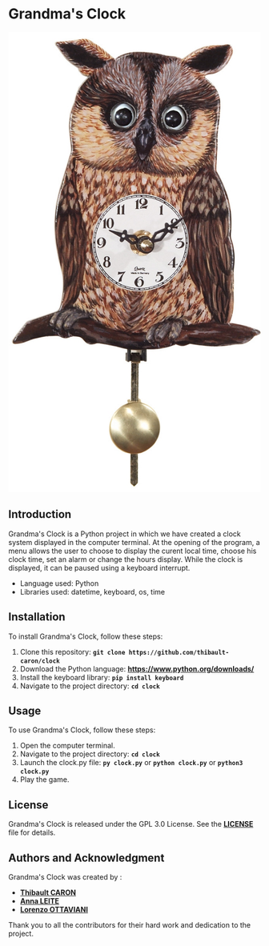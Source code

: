 # **Grandma's Clock**


<img src="./clock_owl.jpg" alt="An owl clock!">

## **Introduction**

Grandma's Clock is a Python project in which we have created a clock system displayed
in the computer terminal. At the opening of the program, a menu allows the user to choose
to display the curent local time, choose his clock time, set an alarm or change the hours
display. While the clock is displayed, it can be paused using a keyboard interrupt.

- Language used: Python
- Libraries used: datetime, keyboard, os, time

## **Installation**

To install Grandma's Clock, follow these steps:

1. Clone this repository: **`git clone https://github.com/thibault-caron/clock`**
2. Download the Python language: **https://www.python.org/downloads/**
3. Install the keyboard library: **`pip install keyboard`**
4. Navigate to the project directory: **`cd clock`**


## **Usage**

To use Grandma's Clock, follow these steps:

1. Open the computer terminal.
2. Navigate to the project directory: **`cd clock`**
3. Launch the clock.py file: **`py clock.py`** or **`python clock.py`** or **`python3 clock.py`**
4. Play the game.

## **License**

Grandma's Clock is released under the GPL 3.0 License. 
See the **[LICENSE](https://www.gnu.org/licenses/gpl-3.0.html)** file for details.


## **Authors and Acknowledgment**

Grandma's Clock was created by :

- **[Thibault CARON](https://github.com/thibault-caron)**
- **[Anna LEITE](https://github.com/anna-leite)**
- **[Lorenzo OTTAVIANI](https://github.com/lorenzo-ottaviani)**

Thank you to all the contributors for their hard work and dedication to the project.
